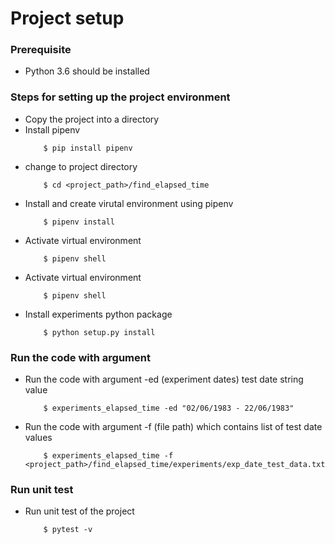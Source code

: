 # Project setup

### Prerequisite
- Python 3.6 should be installed

### Steps for setting up the project environment
- Copy the project into a directory
- Install pipenv
    ```
        $ pip install pipenv
    ```
- change to project directory
    ```
        $ cd <project_path>/find_elapsed_time
    ```
- Install and create virutal environment using pipenv
    ```
        $ pipenv install
    ```
- Activate virtual environment
    ```
        $ pipenv shell
    ```
- Activate virtual environment
    ```
        $ pipenv shell
    ```
- Install experiments python package
    ```
        $ python setup.py install
    ```
### Run the code with argument
- Run the code with argument -ed (experiment dates) test date string value 
    ```
        $ experiments_elapsed_time -ed "02/06/1983 - 22/06/1983"
    ```
- Run the code with argument -f (file path) which contains list of test date values
    ```
        $ experiments_elapsed_time -f <project_path>/find_elapsed_time/experiments/exp_date_test_data.txt
    ```
### Run unit test
- Run unit test of the project
    ```
        $ pytest -v
    ```
